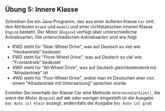 ## Übung 5: Innere Klasse

Schreiben Sie ein Java-Programm, das aus einer äußeren Klasse `Car` (mit den Attributen `brand` und `model`) und einer nichtstatischen inneren Klasse `Engine` besteht. Der Motor (`Engine`) verfügt über unterschiedliche Antriebsarten.
Die unterschiedlichen Antriebsarten sind wie folgt:
- RWD steht für "Rear-Wheel Drive", was auf Deutsch so viel wie "Heckantrieb" bedeutet
- FWD steht für "Front-Wheel Drive", was auf Deutsch so viel wie "Frontantrieb" bedeutet
- AWD steht für "All-Wheel Drive", was auf Deutsch gleichbedeutend mit "Allradantrieb" ist
- 4WD steht für "Four-Wheel Drive", wobei man im Deutschen eher von einem "Allradantrieb mit Untersetzung" sprechen würde

Erstellen Sie innerhalb der Klasse Car eine Methode `determineCarSize()`, die wenn der Motor (`Engine`) auf `AWD` oder weniger eingestellt ist die Ausgabe `Das Auto ist klein` anzeigt, andernfalls die Ausgabe `Das Auto ist groß`.